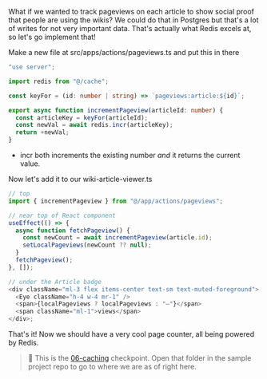 What if we wanted to track pageviews on each article to show social proof that people are using the wikis? We could do that in Postgres but that's a lot of writes for not very important data. That's actually what Redis excels at, so let's go implement that!

Make a new file at src/apps/actions/pageviews.ts and put this in there

```typescript
"use server";

import redis from "@/cache";

const keyFor = (id: number | string) => `pageviews:article:${id}`;

export async function incrementPageview(articleId: number) {
  const articleKey = keyFor(articleId);
  const newVal = await redis.incr(articleKey);
  return +newVal;
}
```

- incr both increments the existing number _and_ it returns the current value.

Now let's add it to our wiki-article-viewer.ts

```typescript
// top
import { incrementPageview } from "@/app/actions/pageviews";

// near top of React component
useEffect(() => {
  async function fetchPageview() {
    const newCount = await incrementPageview(article.id);
    setLocalPageviews(newCount ?? null);
  }
  fetchPageview();
}, []);

// under the Article badge
<div className="ml-3 flex items-center text-sm text-muted-foreground">
  <Eye className="h-4 w-4 mr-1" />
  <span>{localPageviews ? localPageviews : "—"}</span>
  <span className="ml-1">views</span>
</div>;
```

That's it! Now we should have a very cool page counter, all being powered by Redis.

> 🏁 This is the [06-caching][checkpoint] checkpoint. Open that folder in the sample project repo to go to where we are as of right here.

[checkpoint]: https://github.com/btholt/fullstack-next-wiki/tree/main/06-caching
